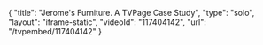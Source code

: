 {
    "title": "Jerome's Furniture. A TVPage Case Study",
    "type": "solo",
    "layout": "iframe-static",
    "videoId": "117404142",
    "url": "\/tvpembed\/117404142"
}